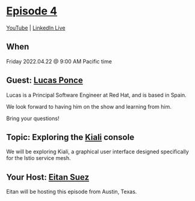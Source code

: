 # [Episode 4](introduction.md)

[YouTube](https://www.youtube.com/watch?v=Y87cDA_JFfo) | [LinkedIn Live](https://www.linkedin.com/video/event/urn:li:ugcPost:6921839968310980608/)

## When

Friday 2022.04.22 @ 9:00 AM Pacific time

## Guest: [Lucas Ponce](https://www.linkedin.com/in/lucas-ponce-385533/)

Lucas is a Principal Software Engineer at Red Hat, and is based in Spain.

We look forward to having him on the show and learning from him.

Bring your questions!

## Topic:  Exploring the [Kiali](https://kiali.io/) console

We will be exploring Kiali, a graphical user interface designed specifically for the Istio service mesh.

## Your Host: [Eitan Suez](https://www.linkedin.com/in/eitan-suez-2336b26/)

Eitan will be hosting this episode from Austin, Texas.
